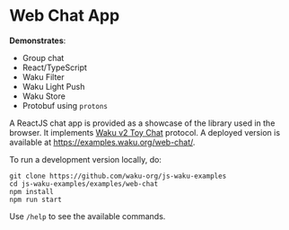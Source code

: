 # Web Chat App

**Demonstrates**:

- Group chat
- React/TypeScript
- Waku Filter
- Waku Light Push
- Waku Store
- Protobuf using `protons`

A ReactJS chat app is provided as a showcase of the library used in the browser.
It implements [Waku v2 Toy Chat](https://rfc.vac.dev/spec/22/) protocol.
A deployed version is available at https://examples.waku.org/web-chat/.

To run a development version locally, do:

```shell
git clone https://github.com/waku-org/js-waku-examples
cd js-waku-examples/examples/web-chat
npm install
npm run start
```

Use `/help` to see the available commands.
